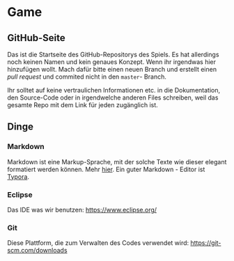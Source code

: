 # Game

## GitHub-Seite

Das ist die Startseite des GitHub-Repositorys des Spiels. Es hat allerdings noch keinen Namen und kein genaues Konzept. Wenn ihr irgendwas hier hinzufügen wollt. Mach dafür bitte einen neuen Branch und erstellt einen *pull request* und commited   nicht in den `master`- Branch.

Ihr solltet auf keine vertraulichen Informationen etc. in die Dokumentation, den Source-Code oder in irgendwelche anderen Files schreiben, weil das gesamte Repo mit dem Link für jeden zugänglich ist.

## Dinge

### Markdown

Markdown ist eine Markup-Sprache, mit der solche Texte wie dieser elegant formatiert werden können. Mehr [hier](https://github.github.com/gfm/). Ein guter Markdown - Editor ist [Typora](typora.io).

### Eclipse

Das IDE was wir benutzen: https://www.eclipse.org/

### Git

Diese Plattform, die zum Verwalten des Codes verwendet wird: https://git-scm.com/downloads

